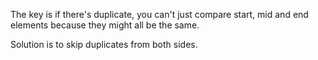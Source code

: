 The key is if there's duplicate, you can't just compare start, mid and end elements because they might all be the same.

Solution is to skip duplicates from both sides.
